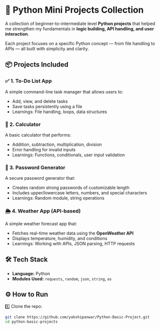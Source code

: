 # 🐍 Python Mini Projects Collection

A collection of beginner-to-intermediate level **Python projects** that helped me strengthen my fundamentals in **logic building, API handling, and user interaction**.

Each project focuses on a specific Python concept — from file handling to APIs — all built with simplicity and clarity.

## 📦 Projects Included

### ✅ 1. To-Do List App
A simple command-line task manager that allows users to:
- Add, view, and delete tasks
- Save tasks persistently using a file
- Learnings: File handling, loops, data structures

### 🧮 2. Calculator
A basic calculator that performs:
- Addition, subtraction, multiplication, division
- Error handling for invalid inputs
- Learnings: Functions, conditionals, user input validation

### 🔐 3. Password Generator
A secure password generator that:
- Creates random strong passwords of customizable length
- Includes upper/lowercase letters, numbers, and special characters
- Learnings: Random module, string operations

### 🌦️ 4. Weather App (API-based)
A simple weather forecast app that:
- Fetches real-time weather data using the **OpenWeather API**
- Displays temperature, humidity, and conditions
- Learnings: Working with APIs, JSON parsing, HTTP requests

## 🛠️ Tech Stack

- **Language:** Python  
- **Modules Used:** `requests`, `random`, `json`, `string`, `os`

## ⚙️ How to Run

1️⃣ Clone the repo:
```bash
git clone https://github.com/yakshipanwar/Python-Basic-Project.git
cd python-basic-projects
